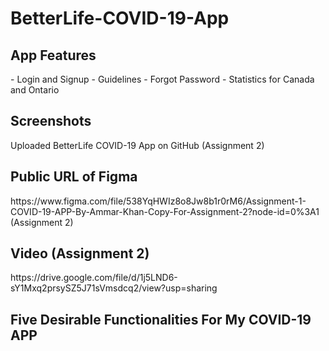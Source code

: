 # BetterLife-COVID-19-App

<h2> App Features </h2>
- Login and Signup
- Guidelines
- Forgot Password
- Statistics for Canada and Ontario

<h2> Screenshots </h2>
Uploaded BetterLife COVID-19 App on GitHub (Assignment 2)

<h2> Public URL of Figma  </h2>
https://www.figma.com/file/538YqHWIz8o8Jw8b1r0rM6/Assignment-1-COVID-19-APP-By-Ammar-Khan-Copy-For-Assignment-2?node-id=0%3A1 (Assignment 2)

<h2> Video (Assignment 2) </h2>
https://drive.google.com/file/d/1j5LND6-sY1Mxq2prsySZ5J71sVmsdcq2/view?usp=sharing

<h2> Five Desirable Functionalities For My COVID-19 APP</h2>
